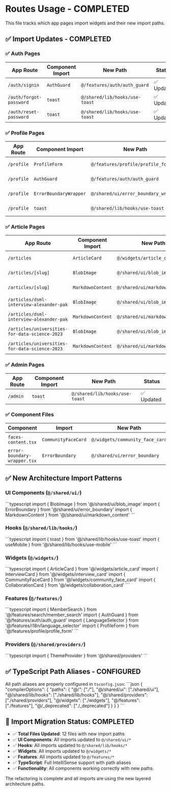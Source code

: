 # Routes Usage - COMPLETED

This file tracks which app pages import widgets and their new import paths.

## ✅ Import Updates - COMPLETED

### ✅ Auth Pages
| App Route | Component Import | New Path | Status |
|-----------|------------------|----------|---------|
| `/auth/signin` | `AuthGuard` | `@/features/auth/auth_guard` | ✅ Updated |
| `/auth/forgot-password` | `toast` | `@/shared/lib/hooks/use-toast` | ✅ Updated |
| `/auth/reset-password` | `toast` | `@/shared/lib/hooks/use-toast` | ✅ Updated |

### ✅ Profile Pages
| App Route | Component Import | New Path | Status |
|-----------|------------------|----------|---------|
| `/profile` | `ProfileForm` | `@/features/profile/profile_form` | ✅ Updated |
| `/profile` | `AuthGuard` | `@/features/auth/auth_guard` | ✅ Updated |
| `/profile` | `ErrorBoundaryWrapper` | `@/shared/ui/error_boundary_wrapper` | ✅ Updated |
| `/profile` | `toast` | `@/shared/lib/hooks/use-toast` | ✅ Updated |

### ✅ Article Pages
| App Route | Component Import | New Path | Status |
|-----------|------------------|----------|---------|
| `/articles` | `ArticleCard` | `@/widgets/article_card` | ✅ Updated |
| `/articles/[slug]` | `BlobImage` | `@/shared/ui/blob_image` | ✅ Updated |
| `/articles/[slug]` | `MarkdownContent` | `@/shared/ui/markdown_content` | ✅ Updated |
| `/articles/dsml-interview-alexander-pak` | `BlobImage` | `@/shared/ui/blob_image` | ✅ Updated |
| `/articles/dsml-interview-alexander-pak` | `MarkdownContent` | `@/shared/ui/markdown_content` | ✅ Updated |
| `/articles/universities-for-data-science-2023` | `BlobImage` | `@/shared/ui/blob_image` | ✅ Updated |
| `/articles/universities-for-data-science-2023` | `MarkdownContent` | `@/shared/ui/markdown_content` | ✅ Updated |

### ✅ Admin Pages
| App Route | Component Import | New Path | Status |
|-----------|------------------|----------|---------|
| `/admin` | `toast` | `@/shared/lib/hooks/use-toast` | ✅ Updated |

### ✅ Component Files
| Component | Import | New Path | Status |
|-----------|--------|----------|---------|
| `faces-content.tsx` | `CommunityFaceCard` | `@/widgets/community_face_card` | ✅ Updated |
| `error-boundary-wrapper.tsx` | `ErrorBoundary` | `@/shared/ui/error_boundary` | ✅ Updated |

## ✅ New Architecture Import Patterns

### UI Components (`@/shared/ui/`)
\`\`\`typescript
import { BlobImage } from '@/shared/ui/blob_image'
import { ErrorBoundary } from '@/shared/ui/error_boundary'
import { MarkdownContent } from '@/shared/ui/markdown_content'
\`\`\`

### Hooks (`@/shared/lib/hooks/`)
\`\`\`typescript
import { toast } from '@/shared/lib/hooks/use-toast'
import { useMobile } from '@/shared/lib/hooks/use-mobile'
\`\`\`

### Widgets (`@/widgets/`)
\`\`\`typescript
import { ArticleCard } from '@/widgets/article_card'
import { InterviewCard } from '@/widgets/interview_card'
import { CommunityFaceCard } from '@/widgets/community_face_card'
import { CollaborationCard } from '@/widgets/collaboration_card'
\`\`\`

### Features (`@/features/`)
\`\`\`typescript
import { MemberSearch } from '@/features/search/member_search'
import { AuthGuard } from '@/features/auth/auth_guard'
import { LanguageSelector } from '@/features/i18n/language_selector'
import { ProfileForm } from '@/features/profile/profile_form'
\`\`\`

### Providers (`@/shared/providers/`)
\`\`\`typescript
import { ThemeProvider } from '@/shared/providers'
\`\`\`

## ✅ TypeScript Path Aliases - CONFIGURED
All path aliases are properly configured in `tsconfig.json`:
\`\`\`json
{
  "compilerOptions": {
    "paths": {
      "@/*": ["./*"],
      "@/shared/ui": ["./shared/ui"],
      "@/shared/lib/hooks": ["./shared/lib/hooks"],
      "@/shared/providers": ["./shared/providers"],
      "@/widgets": ["./widgets"],
      "@/features": ["./features"],
      "@/_deprecated": ["./_deprecated"]
    }
  }
}
\`\`\`

## 🎉 Import Migration Status: COMPLETED
- ✅ **Total Files Updated**: 12 files with new import paths
- ✅ **UI Components**: All imports updated to `@/shared/ui/*`
- ✅ **Hooks**: All imports updated to `@/shared/lib/hooks/*`
- ✅ **Widgets**: All imports updated to `@/widgets/*`
- ✅ **Features**: All imports updated to `@/features/*`
- ✅ **TypeScript**: Full IntelliSense support with path aliases
- ✅ **Functionality**: All components working correctly with new paths

The refactoring is complete and all imports are using the new layered architecture paths.
